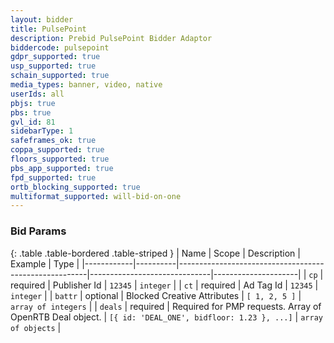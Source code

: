 ```yaml
---
layout: bidder
title: PulsePoint
description: Prebid PulsePoint Bidder Adaptor
biddercode: pulsepoint
gdpr_supported: true
usp_supported: true
schain_supported: true
media_types: banner, video, native
userIds: all
pbjs: true
pbs: true
gvl_id: 81
sidebarType: 1
safeframes_ok: true
coppa_supported: true
floors_supported: true
pbs_app_supported: true
fpd_supported: true
ortb_blocking_supported: true
multiformat_supported: will-bid-on-one
---
```


### Bid Params

{: .table .table-bordered .table-striped }
| Name       | Scope    | Description                                           | Example                      | Type                |
|------------|----------|-------------------------------------------------------|------------------------------|---------------------|
| `cp`       | required | Publisher Id                                          | `12345`                      | `integer`           |
| `ct`       | required | Ad Tag Id                                             | `12345`                      | `integer`           |
| `battr`    | optional | Blocked Creative Attributes                           | `[ 1, 2, 5 ]`                | `array of integers` |
| `deals`    | required | Required for PMP requests. Array of OpenRTB Deal object.    | `[{ id: 'DEAL_ONE', bidfloor: 1.23 }, ...]`         | `array of objects`            |
